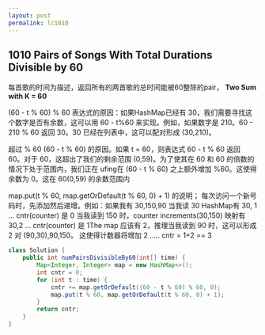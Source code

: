 ```yaml
---
layout: post
permalink: lc1010 
---
```


## 1010 Pairs of Songs With Total Durations Divisible by 60 

每首歌的时间为描述，返回所有的两首歌的总时间能被60整除的pair， **Two Sum with K = 60**

\(60 - t % 60\) % 60 表达式的原因：如果HashMap已经有 30，我们需要寻找这个数字是否有余数，这可以用 60 - t%60 来实现。例如，如果数字是 210。60 - 210 % 60 返回 30。30 已经在列表中，这可以配对形成 \(30,210\)。

超过 % 60 \(60 - t % 60\) 的原因。如果 t = 60，则表达式 60 - t % 60 返回 60。对于 60，这超出了我们的剩余范围 \(0,59\)。为了使其在 60 和 60 的倍数的情况下处于范围内，我们正在 ufing在 \(60 - t % 60\) 之上额外增加 %60。这使得余数为 0。这在 60\(0,59\) 的余数范围内

map.put\(t % 60, map.getOrDefault\(t % 60, 0\) + 1\) 的说明； 每次访问一个新号码时，先添加然后递增。例如：如果我有 30,150,90 当我读 30 HashMap有 30, 1 ... cntr\(counter\) 是 0 当我读到 150 时，counter increments\(30,150\) 映射有 30,2 ... cntr\(counter\) 是 1The map 应该有 2，推理当我读到 90 时，这可以形成 2 对 \(90,30\),90,150。 这使得计数器将增加 2 ..... cntr = 1+2 == 3

```java
class Solution {
    public int numPairsDivisibleBy60(int[] time) {
        Map<Integer, Integer> map = new HashMap<>();
        int cntr = 0;
        for (int t : time) {
            cntr += map.getOrDefault((60 - t % 60) % 60, 0);
            map.put(t % 60, map.getOrDefault(t % 60, 0) + 1);
        }
        return cntr;
    }
}
```